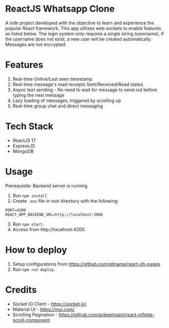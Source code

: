 # ReactJS Whatsapp Clone
A side project developed with the objective to learn and experience the popular React framework. This app utilizes web sockets to enable features as listed below. The login system only requires a single string (username), if the username does not exist, a new user will be created automatically. Messages are not encrypted.

# Features
1. Real-time Online/Last seen timestamp  
2. Real-time message's read receipts Sent/Received/Read states  
3. Async text sending - No need to wait for message to send out before typing the next message
4. Lazy loading of messages, triggered by scrolling up
5. Real-time group chat and direct messaging

# Tech Stack
- ReactJS 17
- ExpressJS
- MongoDB

# Usage
Prerequisite: Backend server is running
1. Run `npm install`
2. Create `.env` file in root directory with the following:
```
PORT=4200
REACT_APP_BACKEND_URL=http://localhost:3000
```
3. Run `npm start`.
4. Access from http://localhost:4200.

# How to deploy
1. Setup configurations from https://github.com/gitname/react-gh-pages
2. Run `npm run deploy`.

# Credits
- Socket IO Client - https://socket.io/
- Material UI - https://mui.com/
- Scrolling Pagination - https://github.com/ankeetmaini/react-infinite-scroll-component